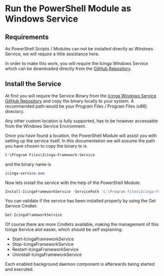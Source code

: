 Run the PowerShell Module as Windows Service
===

Requirements
---

As PowerShell Scripts / Modules can not be installed directly as Windows Service, we will require a little assistance here.

In order to make this work, you will require the Icinga Windows Service which can be downloaded directly from the [GitHub Repository](https://github.com/Icinga/icinga-powershell-service).

Install the Service
---

At first you will require the Service Binary from the [Icinga Windows Service GitHub Repository](https://github.com/Icinga/icinga-powershell-service) and copy the binary locally to your system. A recommended path would be your Program Files / Program Files (x86) directory.

Any other custom location is fully supported, has to be however accessable from the Windows Service Environment.

Once you have found a location, the PowerShell Module will assist you with setting up the service itself. In this documentation we will assume the path you have chosen to copy the binary to is

```powershell
C:\Program Files\Icinga-Framework-Service
```

and the binary name is

```powershell
icinga-service.exe
```

Now lets install the service with the help of the PowerShell Module:

```powershell
Install-IcingaFrameworkService -ServicePath 'C:\Program Files\Icinga-Framework-Service\icinga-service.exe'
```

You can validate if the service has been installed properly by using the Get Service Cmdlet:

```powershell
Get-IcingaFrameworkService
```

Of course there are more Cmdlets available, making the management of this Icinga Service alot easier, which should be self explaining:

* Start-IcingaFrameworkService
* Stop-IcingaFrameworkService
* Restart-IcingaFrameworkService
* Uninstall-IcingaFrameworkService

Each enabled background daemon component is afterwards being started and executed.

